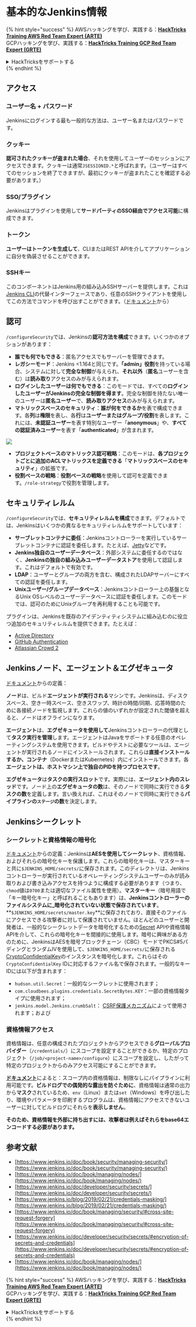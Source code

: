 # 基本的なJenkins情報

{% hint style="success" %}
AWSハッキングを学び、実践する：<img src="../../.gitbook/assets/image (1) (1) (1) (1).png" alt="" data-size="line">[**HackTricks Training AWS Red Team Expert (ARTE)**](https://training.hacktricks.xyz/courses/arte)<img src="../../.gitbook/assets/image (1) (1) (1) (1).png" alt="" data-size="line">\
GCPハッキングを学び、実践する：<img src="../../.gitbook/assets/image (2) (1).png" alt="" data-size="line">[**HackTricks Training GCP Red Team Expert (GRTE)**<img src="../../.gitbook/assets/image (2) (1).png" alt="" data-size="line">](https://training.hacktricks.xyz/courses/grte)

<details>

<summary>HackTricksをサポートする</summary>

* [**サブスクリプションプラン**](https://github.com/sponsors/carlospolop)を確認してください！
* **💬 [**Discordグループ**](https://discord.gg/hRep4RUj7f)または[**Telegramグループ**](https://t.me/peass)に参加するか、**Twitter** 🐦 [**@hacktricks\_live**](https://twitter.com/hacktricks_live)**をフォローしてください。**
* **[**HackTricks**](https://github.com/carlospolop/hacktricks)および[**HackTricks Cloud**](https://github.com/carlospolop/hacktricks-cloud)のGitHubリポジトリにPRを提出してハッキングトリックを共有してください。**

</details>
{% endhint %}

## アクセス

### ユーザー名 + パスワード

Jenkinsにログインする最も一般的な方法は、ユーザー名またはパスワードです。

### クッキー

**認可されたクッキーが盗まれた場合**、それを使用してユーザーのセッションにアクセスできます。クッキーは通常`JSESSIONID.*`と呼ばれます。（ユーザーはすべてのセッションを終了できますが、最初にクッキーが盗まれたことを確認する必要があります。）

### SSO/プラグイン

Jenkinsはプラグインを使用して**サードパーティのSSO経由でアクセス可能**に構成できます。

### トークン

**ユーザーはトークンを生成して**、CLIまたはREST APIを介してアプリケーションに自分を偽装させることができます。

### SSHキー

このコンポーネントはJenkins用の組み込みSSHサーバーを提供します。これは[Jenkins CLI](https://www.jenkins.io/doc/book/managing/cli/)の代替インターフェースであり、任意のSSHクライアントを使用してこの方法でコマンドを呼び出すことができます。（[ドキュメント](https://plugins.jenkins.io/sshd/)から）

## 認可

`/configureSecurity`では、Jenkinsの**認可方法を構成**できます。いくつかのオプションがあります：

* **誰でも何でもできる**：匿名アクセスでもサーバーを管理できます。
* **レガシーモード**：Jenkins <1.164と同じです。**「admin」役割**を持っている場合、システムに対して**完全な制御**が与えられ、**それ以外**（**匿名**ユーザーを含む）は**読み取り**アクセスのみが与えられます。
* **ログインしたユーザーは何でもできる**：このモードでは、すべての**ログインしたユーザーがJenkinsの完全な制御を得ます**。完全な制御を持たない唯一のユーザーは**匿名ユーザー**で、**読み取りアクセス**のみが与えられます。
* **マトリックスベースのセキュリティ**：**誰が何をできるか**を表で構成できます。各**列**は**権限**を表し、各**行**は**ユーザーまたはグループ/役割**を表します。これには、**未認証ユーザー**を表す特別なユーザー「**anonymous**」や、**すべての認証済みユーザー**を表す「**authenticated**」が含まれます。

![](<../../.gitbook/assets/image (149).png>)

* **プロジェクトベースのマトリックス認可戦略**：このモードは、**各プロジェクトごとに追加のACLマトリックスを定義できる**「**マトリックスベースのセキュリティ**」の拡張です。
* **役割ベースの戦略**：**役割ベースの戦略**を使用して認可を定義できます。`/role-strategy`で役割を管理します。

## **セキュリティレルム**

`/configureSecurity`では、**セキュリティレルムを構成**できます。デフォルトでは、Jenkinsはいくつかの異なるセキュリティレルムをサポートしています：

* **サーブレットコンテナに委任**：Jenkinsコントローラーを実行しているサーブレットコンテナに認証を委任します。たとえば、[Jetty](https://www.eclipse.org/jetty/)などです。
* **Jenkins独自のユーザーデータベース**：外部システムに委任するのではなく、**Jenkinsの独自の組み込みユーザーデータストア**を使用して認証します。これはデフォルトで有効です。
* **LDAP**：ユーザーとグループの両方を含む、構成されたLDAPサーバーにすべての認証を委任します。
* **Unixユーザー/グループデータベース**：Jenkinsコントローラー上の基盤となるUnix OSレベルのユーザーデータベースに認証を委任します。このモードでは、認可のためにUnixグループを再利用することも可能です。

プラグインは、Jenkinsを既存のアイデンティティシステムに組み込むのに役立つ追加のセキュリティレルムを提供できます。たとえば：

* [Active Directory](https://plugins.jenkins.io/active-directory)
* [GitHub Authentication](https://plugins.jenkins.io/github-oauth)
* [Atlassian Crowd 2](https://plugins.jenkins.io/crowd2)

## Jenkinsノード、エージェント＆エグゼキュータ

[ドキュメント](https://www.jenkins.io/doc/book/managing/nodes/)からの定義：

**ノード**は、ビルド**エージェントが実行される**マシンです。Jenkinsは、ディスクスペース、空き一時スペース、空きスワップ、時計の時間/同期、応答時間のために各接続ノードを監視します。これらの値のいずれかが設定された閾値を超えると、ノードはオフラインになります。

**エージェント**は、**エグゼキュータを使用して**Jenkinsコントローラーの代理として**タスク実行を管理**します。エージェントはJavaをサポートする任意のオペレーティングシステムを使用できます。ビルドやテストに必要なツールは、エージェントが実行されるノードにインストールされます。これらは**直接インストールするか、コンテナ**（DockerまたはKubernetes）内にインストールできます。各**エージェントは、ホストマシン上で独自のPIDを持つプロセスです**。

**エグゼキュータ**は**タスクの実行スロット**です。実際には、**エージェント内のスレッド**です。ノード上の**エグゼキュータの数**は、そのノードで同時に実行できる**タスクの数**を定義します。言い換えれば、これはそのノードで同時に実行できる**パイプラインの`ステージ`の数**を決定します。

## Jenkinsシークレット

### シークレットと資格情報の暗号化

[ドキュメント](https://www.jenkins.io/doc/developer/security/secrets/#encryption-of-secrets-and-credentials)からの定義：Jenkinsは**AESを使用してシークレット**、資格情報、およびそれらの暗号化キーを保護します。これらの暗号化キーは、マスターキーと共に`$JENKINS_HOME/secrets/`に保存されます。このディレクトリは、Jenkinsコントローラーが実行されているオペレーティングシステムユーザーのみが読み取りおよび書き込みアクセスを持つように構成する必要があります（つまり、`chmod`値は`0700`または適切なファイル属性を使用）。**マスターキー**（暗号用語で「キー暗号化キー」と呼ばれることもあります）は、**Jenkinsコントローラーのファイルシステムに\_暗号化されていない状態で保存されています**。**`$JENKINS_HOME/secrets/master.key`**に保存されており、直接そのファイルにアクセスできる攻撃者に対して保護されていません。ほとんどのユーザーと開発者は、一般的なシークレットデータを暗号化するための[Secret](https://javadoc.jenkins.io/byShortName/Secret) APIや資格情報APIを介して、これらの暗号化キーを間接的に使用します。暗号に興味がある方のために、JenkinsはAESを暗号ブロックチェーン（CBC）モードでPKCS#5パディングとランダムIVを使用して、`$JENKINS_HOME/secrets/`に保存される[CryptoConfidentialKey](https://javadoc.jenkins.io/byShortName/CryptoConfidentialKey)のインスタンスを暗号化します。これらはその`CryptoConfidentialKey` IDに対応するファイル名で保存されます。一般的なキーIDには以下が含まれます：

* `hudson.util.Secret`：一般的なシークレットに使用されます；
* `com.cloudbees.plugins.credentials.SecretBytes.KEY`：一部の資格情報タイプに使用されます；
* `jenkins.model.Jenkins.crumbSalt`： [CSRF保護メカニズム](https://www.jenkins.io/doc/book/managing/security/#cross-site-request-forgery)によって使用されます；および

### 資格情報アクセス

資格情報は、任意の構成されたプロジェクトからアクセスできる**グローバルプロバイダー**（`/credentials/`）にスコープを設定することができるか、特定のプロジェクト（`/job/<project-name>/configure`）にスコープを設定し、したがって特定のプロジェクトからのみアクセス可能にすることができます。

[**ドキュメント**](https://www.jenkins.io/blog/2019/02/21/credentials-masking/)によると：スコープ内の資格情報は、制限なしにパイプラインに利用可能です。**ビルドログでの偶発的な露出を防ぐために**、資格情報は通常の出力から**マスク**されているため、`env`（Linux）または`set`（Windows）を呼び出したり、環境やパラメータを印刷するプログラムは、資格情報にアクセスできないユーザーに対してビルドログにそれらを**表示しません**。

**そのため、資格情報を外部に持ち出すには、攻撃者は例えばそれらをbase64エンコードする必要があります。**

## 参考文献

* [https://www.jenkins.io/doc/book/security/managing-security/](https://www.jenkins.io/doc/book/security/managing-security/)
* [https://www.jenkins.io/doc/book/managing/nodes/](https://www.jenkins.io/doc/book/managing/nodes/)
* [https://www.jenkins.io/doc/developer/security/secrets/](https://www.jenkins.io/doc/developer/security/secrets/)
* [https://www.jenkins.io/blog/2019/02/21/credentials-masking/](https://www.jenkins.io/blog/2019/02/21/credentials-masking/)
* [https://www.jenkins.io/doc/book/managing/security/#cross-site-request-forgery](https://www.jenkins.io/doc/book/managing/security/#cross-site-request-forgery)
* [https://www.jenkins.io/doc/developer/security/secrets/#encryption-of-secrets-and-credentials](https://www.jenkins.io/doc/developer/security/secrets/#encryption-of-secrets-and-credentials)
* [https://www.jenkins.io/doc/book/managing/nodes/](https://www.jenkins.io/doc/book/managing/nodes/)

{% hint style="success" %}
AWSハッキングを学び、実践する：<img src="../../.gitbook/assets/image (1) (1) (1) (1).png" alt="" data-size="line">[**HackTricks Training AWS Red Team Expert (ARTE)**](https://training.hacktricks.xyz/courses/arte)<img src="../../.gitbook/assets/image (1) (1) (1) (1).png" alt="" data-size="line">\
GCPハッキングを学び、実践する：<img src="../../.gitbook/assets/image (2) (1).png" alt="" data-size="line">[**HackTricks Training GCP Red Team Expert (GRTE)**<img src="../../.gitbook/assets/image (2) (1).png" alt="" data-size="line">](https://training.hacktricks.xyz/courses/grte)

<details>

<summary>HackTricksをサポートする</summary>

* [**サブスクリプションプラン**](https://github.com/sponsors/carlospolop)を確認してください！
* **💬 [**Discordグループ**](https://discord.gg/hRep4RUj7f)または[**Telegramグループ**](https://t.me/peass)に参加するか、**Twitter** 🐦 [**@hacktricks\_live**](https://twitter.com/hacktricks_live)**をフォローしてください。**
* **[**HackTricks**](https://github.com/carlospolop/hacktricks)および[**HackTricks Cloud**](https://github.com/carlospolop/hacktricks-cloud)のGitHubリポジトリにPRを提出してハッキングトリックを共有してください。**

</details>
{% endhint %}
